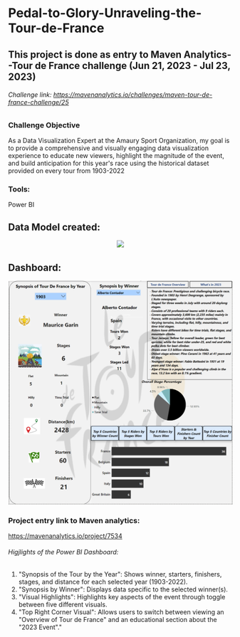 # Pedal-to-Glory-Unraveling-the-Tour-de-France

## This project is done as entry to Maven Analytics--Tour de France challenge (Jun 21, 2023 - Jul 23, 2023)
###### Challenge link: https://mavenanalytics.io/challenges/maven-tour-de-france-challenge/25

### Challenge Objective

As a Data Visualization Expert at the Amaury Sport Organization, my goal is to provide a comprehensive and visually engaging data visualization experience to educate new viewers, highlight the magnitude of the event, and build anticipation for this year's race using the historical dataset provided on every tour from 1903-2022
### Tools:
Power BI

## Data Model created:
<p align="center"><img src="DataModel_tour_de_france-Power BI Desktop.png"></p>

## Dashboard:
<p align="center"><img src="tour_de_france_Power BI.png"></p>

### Project entry link to Maven analytics:
https://mavenanalytics.io/project/7534

###### Higjlights of the Power BI Dashboard:
<ol>
  <li>"Synopsis of the Tour by the Year":  Shows winner, starters, finishers, stages, and distance for each  selected year (1903-2022). </li>
  <li> "Synopsis by Winner":  Displays data specific to the selected winner(s). </li>
  <li>"Visual Highlights":  Highlights key aspects of the event through toggle between five different visuals.</li>
  <li> "Top Right Corner Visual":  Allows users to switch between viewing an "Overview of Tour de France" and an educational section about the "2023 
        Event"."</li>
</ol> 


